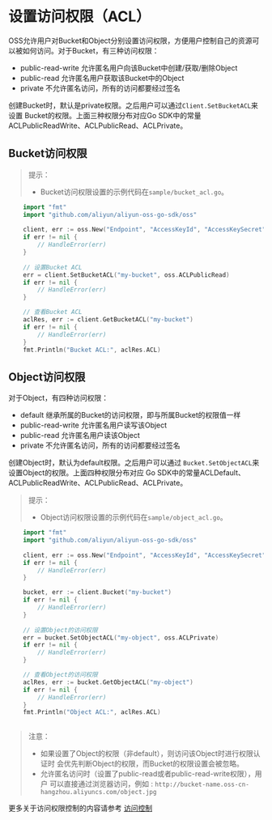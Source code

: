 # 设置访问权限（ACL）

OSS允许用户对Bucket和Object分别设置访问权限，方便用户控制自己的资源可
以被如何访问。对于Bucket，有三种访问权限：

- public-read-write 允许匿名用户向该Bucket中创建/获取/删除Object
- public-read 允许匿名用户获取该Bucket中的Object
- private 不允许匿名访问，所有的访问都要经过签名

创建Bucket时，默认是private权限。之后用户可以通过`Client.SetBucketACL`来设置
Bucket的权限。上面三种权限分布对应Go SDK中的常量ACLPublicReadWrite、ACLPublicRead、ACLPrivate。

## Bucket访问权限

> 提示：
> 
> - Bucket访问权限设置的示例代码在`sample/bucket_acl.go`。

```go
    import "fmt"
    import "github.com/aliyun/aliyun-oss-go-sdk/oss"
    
    client, err := oss.New("Endpoint", "AccessKeyId", "AccessKeySecret")
    if err != nil {
        // HandleError(err)
    }
    
    // 设置Bucket ACL
    err = client.SetBucketACL("my-bucket", oss.ACLPublicRead)
    if err != nil {
        // HandleError(err)
    }

    // 查看Bucket ACL
    aclRes, err := client.GetBucketACL("my-bucket")
    if err != nil {
        // HandleError(err)
    }
    fmt.Println("Bucket ACL:", aclRes.ACL)
```

## Object访问权限

对于Object，有四种访问权限：

- default 继承所属的Bucket的访问权限，即与所属Bucket的权限值一样
- public-read-write 允许匿名用户读写该Object
- public-read 允许匿名用户读该Object
- private 不允许匿名访问，所有的访问都要经过签名

创建Object时，默认为default权限。之后用户可以通过
`Bucket.SetObjectACL`来设置Object的权限。上面四种权限分布对应
Go SDK中的常量ACLDefault、ACLPublicReadWrite、ACLPublicRead、ACLPrivate。

> 提示：
> 
> - Object访问权限设置的示例代码在`sample/object_acl.go`。

```go
    import "fmt"
    import "github.com/aliyun/aliyun-oss-go-sdk/oss"
    
    client, err := oss.New("Endpoint", "AccessKeyId", "AccessKeySecret")
    if err != nil {
        // HandleError(err)
    }

    bucket, err := client.Bucket("my-bucket")
    if err != nil {
        // HandleError(err)
    }
    
    // 设置Object的访问权限
    err = bucket.SetObjectACL("my-object", oss.ACLPrivate)
    if err != nil {
        // HandleError(err)
    }

    // 查看Object的访问权限
    aclRes, err := bucket.GetObjectACL("my-object")
    if err != nil {
        // HandleError(err)
    }
    fmt.Println("Object ACL:", aclRes.ACL)
    
```


> 注意：
>
> - 如果设置了Object的权限（非default），则访问该Object时进行权限认证时
   会优先判断Object的权限，而Bucket的权限设置会被忽略。
> -  允许匿名访问时（设置了public-read或者public-read-write权限），用户
   可以直接通过浏览器访问，例如 : `http://bucket-name.oss-cn-hangzhou.aliyuncs.com/object.jpg`

更多关于访问权限控制的内容请参考 [访问控制]({{doc/[8]用户手册/安全管理/访问控制.md}})

